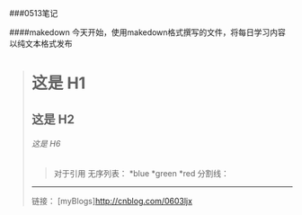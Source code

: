 ###0513笔记  

####makedown
今天开始，使用makedown格式撰写的文件，将每日学习内容以纯文本格式发布 
># 这是 H1
>## 这是 H2
>###### 这是 H6
>>对于引用 
>无序列表：
>*blue
>*green
>*red
>分割线：
>***
>链接：
>[myBlogs]http://cnblog.com/0603ljx

##
